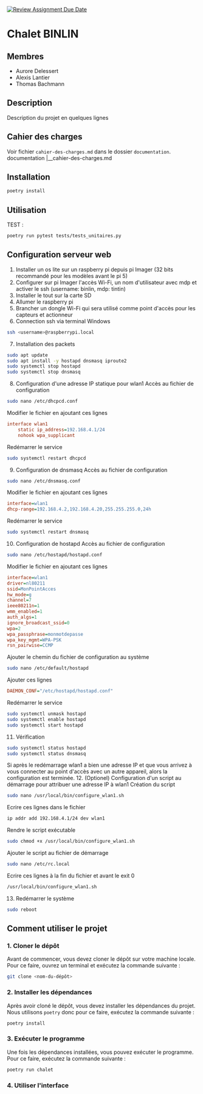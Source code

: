 [![Review Assignment Due Date](https://classroom.github.com/assets/deadline-readme-button-22041afd0340ce965d47ae6ef1cefeee28c7c493a6346c4f15d667ab976d596c.svg)](https://classroom.github.com/a/oOQR1xPR)
# Chalet BINLIN

## Membres

- Aurore Delessert
- Alexis Lantier
- Thomas Bachmann

## Description

Description du projet en quelques lignes

## Cahier des charges

Voir fichier `cahier-des-charges.md` dans le dossier `documentation`.
documentation
|__cahier-des-charges.md

## Installation

```bash
poetry install
```

## Utilisation

TEST :
```bash
poetry run pytest tests/tests_unitaires.py
```

## Configuration serveur web

1. Installer un os lite sur un raspberry pi depuis pi Imager (32 bits recommandé pour les modèles avant le pi 5)
2. Configurer sur pi Imager l'accès Wi-Fi, un nom d'utilisateur avec mdp et activer le ssh (username: binlin, mdp: tintin)
3. Installer le tout sur la carte SD
4. Allumer le raspberry pi
5. Brancher un dongle Wi-Fi qui sera utilisé comme point d'accès pour les capteurs et actionneur
6. Connection ssh via terminal Windows 
```bash
ssh <username>@raspberrypi.local
```
7. Installation des packets
```bash
sudo apt update
sudo apt install -y hostapd dnsmasq iproute2
sudo systemctl stop hostapd
sudo systemctl stop dnsmasq
```
8. Configuration d'une adresse IP statique pour wlan1
Accès au fichier de configuration
```bash
sudo nano /etc/dhcpcd.conf
```
Modifier le fichier en ajoutant ces lignes
```ini
interface wlan1
    static ip_address=192.168.4.1/24
    nohook wpa_supplicant
```
Redémarrer le service
```bash
sudo systemctl restart dhcpcd
```
9. Configuration de dnsmasq
Accès au fichier de configuration
```bash
sudo nano /etc/dnsmasq.conf
```
Modifier le fichier en ajoutant ces lignes
```ini
interface=wlan1
dhcp-range=192.168.4.2,192.168.4.20,255.255.255.0,24h
```
Redémarrer le service
```bash
sudo systemctl restart dnsmasq
```
10.   Configuration de hostapd
Accès au fichier de configuration
```bash
sudo nano /etc/hostapd/hostapd.conf
```
Modifier le fichier en ajoutant ces lignes
```ini
interface=wlan1
driver=nl80211
ssid=MonPointAcces
hw_mode=g
channel=7
ieee80211n=1
wmm_enabled=1
auth_algs=1
ignore_broadcast_ssid=0
wpa=2
wpa_passphrase=monmotdepasse
wpa_key_mgmt=WPA-PSK
rsn_pairwise=CCMP
```
Ajouter le chemin du fichier de configuration au système
```bash
sudo nano /etc/default/hostapd
```
Ajouter ces lignes
```ini
DAEMON_CONF="/etc/hostapd/hostapd.conf"
```
Redémarrer le service
```bash
sudo systemctl unmask hostapd
sudo systemctl enable hostapd
sudo systemctl start hostapd
```
11. Vérification
```bash
sudo systemctl status hostapd
sudo systemctl status dnsmasq
```
Si après le redémarrage wlan1 a bien une adresse IP et que vous arrivez à vous connecter au point d'accès avec un autre appareil, alors la configuration est terminée.
12. (Optionel) Configuration d'un script au démarrage pour attribuer une adresse IP à wlan1
Création du script
```bash
sudo nano /usr/local/bin/configure_wlan1.sh
```
Ecrire ces lignes dans le fichier
```bash
ip addr add 192.168.4.1/24 dev wlan1
```
Rendre le script exécutable
```bash
sudo chmod +x /usr/local/bin/configure_wlan1.sh
```
Ajouter le script au fichier de démarrage
```bash 
sudo nano /etc/rc.local
```
Ecrire ces lignes à la fin du fichier et avant le exit 0
```bash
/usr/local/bin/configure_wlan1.sh
```
13. Redémarrer le système
```bash
sudo reboot
```
## Comment utiliser le projet
### 1. Cloner le dépôt
Avant de commencer, vous devez cloner le dépôt sur votre machine locale. Pour ce faire, ouvrez un terminal et exécutez la commande suivante :
```bash
git clone <nom-du-dépôt>
```

### 2. Installer les dépendances
Après avoir cloné le dépôt, vous devez installer les dépendances du projet. Nous utilisons `poetry` donc pour ce faire, exécutez la commande suivante :
```bash
poetry install
```

### 3. Exécuter le programme
Une fois les dépendances installées, vous pouvez exécuter le programme. Pour ce faire, exécutez la commande suivante :
```bash
poetry run chalet
```

### 4. Utiliser l'interface

